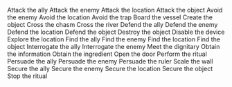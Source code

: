 Attack the ally
Attack the enemy
Attack the location
Attack the object
Avoid the enemy
Avoid the location
Avoid the trap
Board the vessel
Create the object
Cross the chasm
Cross the river
Defend the ally
Defend the enemy
Defend the location
Defend the object
Destroy the object
Disable the device
Explore the location
Find the ally
Find the enemy
Find the location
Find the object
Interrogate the ally
Interrogate the enemy
Meet the dignitary
Obtain the information
Obtain the ingredient
Open the door
Perform the ritual
Persuade the ally
Persuade the enemy
Persuade the ruler
Scale the wall
Secure the ally
Secure the enemy
Secure the location
Secure the object
Stop the ritual

